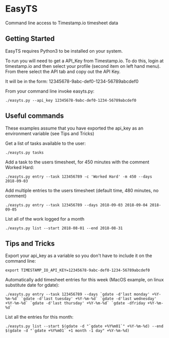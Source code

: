 # EasyTS
Command line access to Timestamp.io timesheet data

## Getting Started
EasyTS requires Python3 to be installed on your system. 

To run you will need to get a API_Key from Timestamp.io. To do this, login at timestamp.io and then select your profile (second item on left hand menu). From there select the API tab and copy out the API Key.

It will be in the form: 12345678-9abc-def0-1234-56789abcdef0

From your command line invoke easyts.py:

`./easyts.py --api_key 12345678-9abc-def0-1234-56789abcdef0`

## Useful commands

These examples assume that you have exported the api_key as an environment variable (see Tips and Tricks)

Get a list of tasks available to the user:

`./easyts.py tasks` 

Add a task to the users timesheet, for 450 minutes with the comment Worked Hard:

`./easyts.py entry --task 123456789 -c 'Worked Hard' -m 450 --days 2018-09-03`

Add multiple entries to the users timesheet (default time, 480 minutes, no comment)

`./easyts.py entry --task 123456789 --days 2018-09-03 2018-09-04 2018-09-05`

List all of the work logged for a month

`./easyts.py list --start 2018-08-01 --end 2018-08-31`

## Tips and Tricks
Export your api_key as a variable so you don't have to include it on the command line:

`export TIMESTAMP_IO_API_KEY=12345678-9abc-def0-1234-56789abcdef0`

Automatically add timesheet entries for this week (MacOS example, on linux substitute date for gdate):

``./easyts.py entry --task 123456789 --days `gdate -d'last monday' +%Y-%m-%d` `gdate -d'last tuesday' +%Y-%m-%d` `gdate -d'last wednesday' +%Y-%m-%d` `gdate -d'last thursday' +%Y-%m-%d` `gdate -dfriday +%Y-%m-%d` ``

List all the entries for this month:

``./easyts.py list --start $(gdate -d "`gdate +%Y%m01`" +%Y-%m-%d) --end  $(gdate -d "`gdate +%Y%m01` +1 month -1 day" +%Y-%m-%d) ``